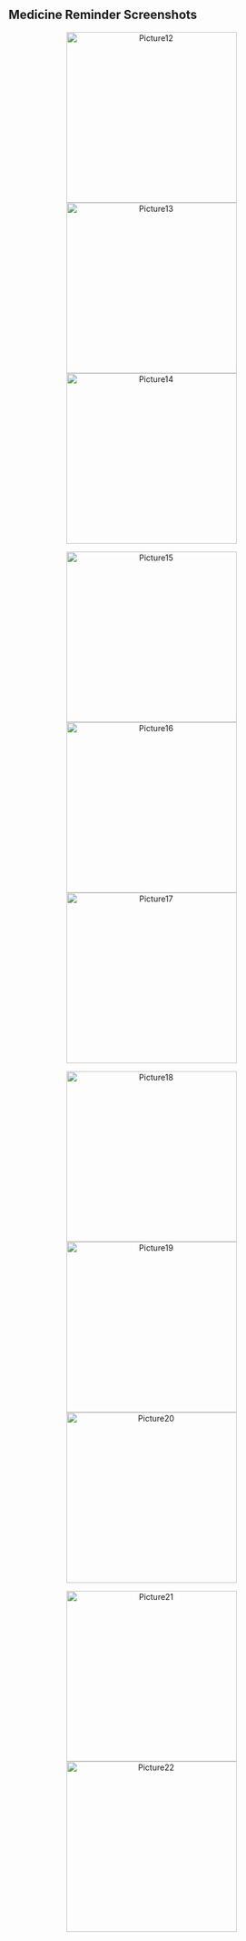 <h2>Medicine Reminder Screenshots</h2>

<!-- Row 1 -->
<p align="center">
  <img src="https://raw.githubusercontent.com/Snehith18226/Medicine_Reminder/main/screenshots/Picture12.png" width="300" alt="Picture12" />
  <img src="https://raw.githubusercontent.com/Snehith18226/Medicine_Reminder/main/screenshots/Picture13.png" width="300" alt="Picture13" />
  <img src="https://raw.githubusercontent.com/Snehith18226/Medicine_Reminder/main/screenshots/Picture14.png" width="300" alt="Picture14" />
</p>

<!-- Row 2 -->
<p align="center">
  <img src="https://raw.githubusercontent.com/Snehith18226/Medicine_Reminder/main/screenshots/Picture15.png" width="300" alt="Picture15" />
  <img src="https://raw.githubusercontent.com/Snehith18226/Medicine_Reminder/main/screenshots/Picture16.png" width="300" alt="Picture16" />
  <img src="https://raw.githubusercontent.com/Snehith18226/Medicine_Reminder/main/screenshots/Picture17.png" width="300" alt="Picture17" />
</p>

<!-- Row 3 -->
<p align="center">
  <img src="https://raw.githubusercontent.com/Snehith18226/Medicine_Reminder/main/screenshots/Picture18.png" width="300" alt="Picture18" />
  <img src="https://raw.githubusercontent.com/Snehith18226/Medicine_Reminder/main/screenshots/Picture19.png" width="300" alt="Picture19" />
  <img src="https://raw.githubusercontent.com/Snehith18226/Medicine_Reminder/main/screenshots/Picture20.png" width="300" alt="Picture20" />
</p>

<!-- Row 4 -->
<p align="center">
  <img src="https://raw.githubusercontent.com/Snehith18226/Medicine_Reminder/main/screenshots/Picture21.png" width="300" alt="Picture21" />
  <img src="https://raw.githubusercontent.com/Snehith18226/Medicine_Reminder/main/screenshots/Picture22.png" width="300" alt="Picture22" />
</p>
